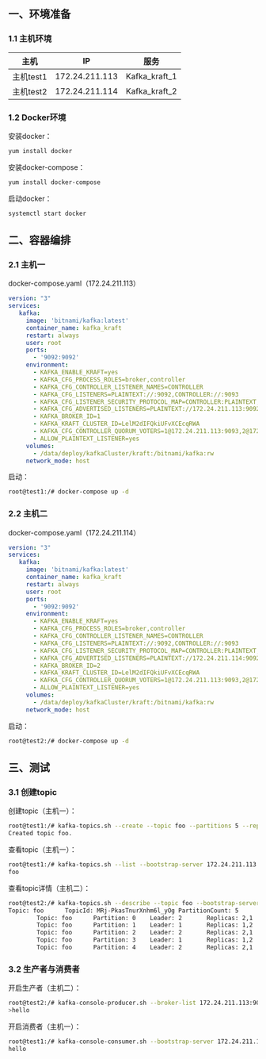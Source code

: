 ## 一、环境准备

### 1.1 主机环境

| 主机      | IP             | 服务          |
| --------- | -------------- | ------------- |
| 主机test1 | 172.24.211.113 | Kafka_kraft_1 |
| 主机test2 | 172.24.211.114 | Kafka_kraft_2 |

### 1.2 Docker环境

安装docker：

```bash
yum install docker
```

安装docker-compose：

```bash
yum install docker-compose
```

启动docker：

```bash
systemctl start docker
```

## 二、容器编排

### 2.1 主机一

docker-compose.yaml（172.24.211.113）

```yaml
version: "3"
services:
   kafka:
     image: 'bitnami/kafka:latest'
     container_name: kafka_kraft
     restart: always
     user: root
     ports:
       - '9092:9092'
     environment:
       - KAFKA_ENABLE_KRAFT=yes
       - KAFKA_CFG_PROCESS_ROLES=broker,controller
       - KAFKA_CFG_CONTROLLER_LISTENER_NAMES=CONTROLLER
       - KAFKA_CFG_LISTENERS=PLAINTEXT://:9092,CONTROLLER://:9093
       - KAFKA_CFG_LISTENER_SECURITY_PROTOCOL_MAP=CONTROLLER:PLAINTEXT,PLAINTEXT:PLAINTEXT
       - KAFKA_CFG_ADVERTISED_LISTENERS=PLAINTEXT://172.24.211.113:9092
       - KAFKA_BROKER_ID=1
       - KAFKA_KRAFT_CLUSTER_ID=LelM2dIFQkiUFvXCEcqRWA
       - KAFKA_CFG_CONTROLLER_QUORUM_VOTERS=1@172.24.211.113:9093,2@172.24.211.114:9093
       - ALLOW_PLAINTEXT_LISTENER=yes
     volumes:
       - /data/deploy/kafkaCluster/kraft:/bitnami/kafka:rw
     network_mode: host
```

启动：

```bash
root@test1:/# docker-compose up -d
```

### 2.2 主机二

docker-compose.yaml（172.24.211.114）

```yaml
version: "3"
services:
   kafka:
     image: 'bitnami/kafka:latest'
     container_name: kafka_kraft
     restart: always
     user: root
     ports:
       - '9092:9092'
     environment:
       - KAFKA_ENABLE_KRAFT=yes
       - KAFKA_CFG_PROCESS_ROLES=broker,controller
       - KAFKA_CFG_CONTROLLER_LISTENER_NAMES=CONTROLLER
       - KAFKA_CFG_LISTENERS=PLAINTEXT://:9092,CONTROLLER://:9093
       - KAFKA_CFG_LISTENER_SECURITY_PROTOCOL_MAP=CONTROLLER:PLAINTEXT,PLAINTEXT:PLAINTEXT
       - KAFKA_CFG_ADVERTISED_LISTENERS=PLAINTEXT://172.24.211.114:9092
       - KAFKA_BROKER_ID=2
       - KAFKA_KRAFT_CLUSTER_ID=LelM2dIFQkiUFvXCEcqRWA
       - KAFKA_CFG_CONTROLLER_QUORUM_VOTERS=1@172.24.211.113:9093,2@172.24.211.114:9093
       - ALLOW_PLAINTEXT_LISTENER=yes
     volumes:
       - /data/deploy/kafkaCluster/kraft:/bitnami/kafka:rw
     network_mode: host
```

启动：

```bash
root@test2:/# docker-compose up -d
```

## 三、测试

### 3.1 创建topic

创建topic（主机一）：

```bash
root@test1:/# kafka-topics.sh --create --topic foo --partitions 5 --replication-factor 2 --bootstrap-server 172.24.211.113:9092,172.24.211.114:9092
Created topic foo.
```

查看topic（主机一）：

```bash
root@test1:/# kafka-topics.sh --list --bootstrap-server 172.24.211.113:9092,172.24.211.114:9092
foo
```

查看topic详情（主机二）：

```bash
root@test2:/# kafka-topics.sh --describe --topic foo --bootstrap-server 172.24.211.113:9092,172.24.211.114:9092
Topic: foo      TopicId: MRj-PkasTnurXnhm6l_yOg PartitionCount: 5       ReplicationFactor: 2    Configs:
        Topic: foo      Partition: 0    Leader: 2       Replicas: 2,1   Isr: 2,1
        Topic: foo      Partition: 1    Leader: 1       Replicas: 1,2   Isr: 1,2
        Topic: foo      Partition: 2    Leader: 2       Replicas: 2,1   Isr: 2,1
        Topic: foo      Partition: 3    Leader: 1       Replicas: 1,2   Isr: 1,2
        Topic: foo      Partition: 4    Leader: 2       Replicas: 2,1   Isr: 2,1
```

### 3.2 生产者与消费者

开启生产者（主机二）：

```bash
root@test2:/# kafka-console-producer.sh --broker-list 172.24.211.113:9092,172.24.211.114:9092 --topic foo
>hello
```

开启消费者（主机一）：

```bash
root@test1:/# kafka-console-consumer.sh --bootstrap-server 172.24.211.113:9092,172.24.211.114:9092 --topic foo --from-beginning
hello
```


